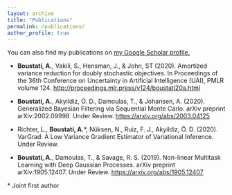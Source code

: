 ```yaml
---
layout: archive
title: "Publications"
permalink: /publications/
author_profile: true
---
```


You can also find my publications on <u><a href="https://scholar.google.com/citations?user=Nv7DaiwAAAAJ&hl=en">my Google Scholar profile</a>.</u>


* **Boustati, A.**, Vakili, S., Hensman, J., & John, ST (2020). Amortized variance reduction for doubly stochastic objectives. In Proceedings of the 36th Conference on Uncertainty in Artificial Intelligence (UAI), PMLR volume 124. <http://proceedings.mlr.press/v124/boustati20a.html>

* **Boustati, A.**, Akyildiz, Ö. D., Damoulas, T., & Johansen, A. (2020). Generalized Bayesian Filtering via Sequential Monte Carlo. arXiv preprint arXiv:2002.09998. Under Review. <https://arxiv.org/abs/2003.04125>

* Richter, L., **Boustati, A.**\*, Nüksen, N., Ruiz, F. J., Akyildiz, Ö. D. (2020). VarGrad: A Low Variance Gradient Estimator of Variational Inference. Under Review.

* **Boustati, A.**, Damoulas, T., & Savage, R. S. (2019). Non-linear Multitask Learning with Deep Gaussian Processes. arXiv preprint arXiv:1905.12407. Under Review. <https://arxiv.org/abs/1905.12407>

\* Joint first author
